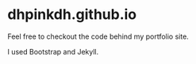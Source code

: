 dhpinkdh.github.io
==================

Feel free to checkout the code behind my portfolio site.

I used Bootstrap and Jekyll.